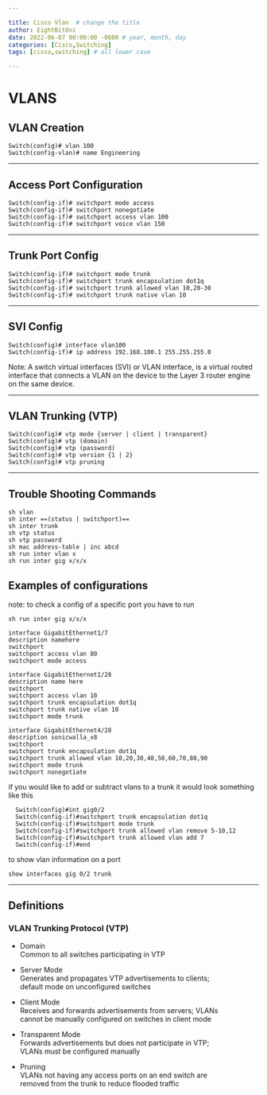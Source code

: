 ```yaml
---

title: Cisco Vlan  # change the title
author: EightBitOni
date: 2022-06-07 00:00:00 -0600 # year, month, day
categories: [Cisco,Switching]
tags: [cisco,switching] # all lower case

---
```

# VLANS


## VLAN Creation

```ssh
Switch(config)# vlan 100 
Switch(config-vlan)# name Engineering
```
---
## Access Port Configuration


```ssh 
Switch(config-if)# switchport mode access 
Switch(config-if)# switchport nonegotiate 
Switch(config-if)# switchport access vlan 100 
Switch(config-if)# switchport voice vlan 150
```
---
## Trunk Port Config

```ssh
Switch(config-if)# switchport mode trunk 
Switch(config-if)# switchport trunk encapsulation dot1q 
Switch(config-if)# switchport trunk allowed vlan 10,20-30 
Switch(config-if)# switchport trunk native vlan 10
```
---
## SVI Config

```ssh
Switch(config)# interface vlan100 
Switch(config-if)# ip address 192.168.100.1 255.255.255.0 
```

Note: A switch virtual interfaces (SVI) or VLAN interface, is a virtual routed interface that connects a VLAN on the device to the Layer 3 router engine on the same device.

---

## VLAN Trunking (VTP)

```ssh
Switch(config)# vtp mode {server | client | transparent} Switch(config)# vtp (domain) 
Switch(config)# vtp (password) 
Switch(config)# vtp version {1 | 2} 
Switch(config)# vtp pruning
```

---
## Trouble Shooting Commands

```ssh
sh vlan  
sh inter ==(status | switchport)==
sh inter trunk  
sh vtp status  
sh vtp password
sh mac address-table | inc abcd
sh run inter vlan x
sh run inter gig x/x/x

```

## Examples of configurations

note: to check a config of a specific port you have to run
```
sh run inter gig x/x/x
```

```
interface GigabitEthernet1/7  
description namehere
switchport  
switchport access vlan 80  
switchport mode access  
```

```
interface GigabitEthernet1/28  
description name here
switchport  
switchport access vlan 10  
switchport trunk encapsulation dot1q  
switchport trunk native vlan 10  
switchport mode trunk 
```

```
interface GigabitEthernet4/28  
description sonicwalla_x8  
switchport  
switchport trunk encapsulation dot1q  
switchport trunk allowed vlan 10,20,30,40,50,60,70,80,90  
switchport mode trunk  
switchport nonegotiate  
```

if you would like to add or subtract vlans to a trunk it would look something like this
```
  Switch(config)#int gig0/2
  Switch(config-if)#switchport trunk encapsulation dot1q
  Switch(config-if)#switchport mode trunk
  Switch(config-if)#switchport trunk allowed vlan remove 5-10,12
  Switch(config-if)#switchport trunk allowed vlan add 7
  Switch(config-if)#end
```

to show vlan information on a port 
```
show interfaces gig 0/2 trunk
```




---
## Definitions

### VLAN Trunking Protocol (VTP)  

- Domain  
Common to all switches participating in VTP  

- Server Mode  
Generates and propagates VTP advertisements to clients;  
default mode on unconfigured switches 

- Client Mode  
Receives and forwards advertisements from servers; VLANs  
cannot be manually configured on switches in client mode 

- Transparent Mode  
Forwards advertisements but does not participate in VTP;  
VLANs must be configured manually  

- Pruning  
VLANs not having any access ports on an end switch are  
removed from the trunk to reduce flooded traffic

